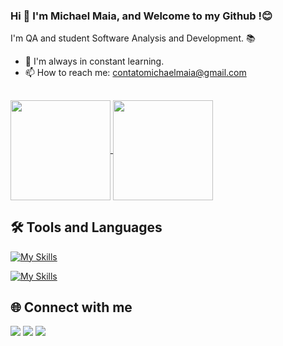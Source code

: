 ### Hi 👋 I'm Michael Maia, and Welcome to my Github !😊

I'm QA and student Software Analysis and Development. 📚

- 🌱 I'm always in constant learning.
- 📫 How to reach me: contatomichaelmaia@gmail.com

##
    
<div> 
    <a href="https://github.com/qamichaelmaia">
      <img height=160 align="center" src="https://github-readme-stats.vercel.app/api?username=qamichaelmaia&show_icons=true&theme=dark" />
    </a>
    <a href="https://github.com/qamichaelmaia/convoychat">
      <img height=160 align="center" src="https://github-readme-stats.vercel.app/api/top-langs?username=qamichaelmaia&layout=compact&langs_count=8&card_width=320&theme=dark" />
    </a>
</div>



## 🛠️  Tools and Languages

[![My Skills](https://skillicons.dev/icons?i=cypress,selenium,androidstudio,postman,graphql,jenkins,mysql,docker,nodejs,github,githubactions,git&theme=light )](https://skillicons.dev)

[![My Skills](https://skillicons.dev/icons?i=js,cs,java,py,dotnet&theme=light )](https://skillicons.dev)  

</div>


## 🌐 Connect with me
<div>
  <a href="mailto:contatomichaelmaia@gmail.com" target="_blank" rel="noopener noreferrer"><img src="https://img.shields.io/badge/Gmail-F03C2E?style=for-the-badge&logo=gmail&logoColor=white"></a>
  <a href="https://www.linkedin.com/in/qamichael/" target="_blank" rel="noopener noreferrer"><img src="https://img.shields.io/badge/LinkedIn-2396ED?style=for-the-badge&logo=linkedin&logoColor=white"></a>
  <a href="https://wa.me/5571999348625" target="_blank" rel="noopener noreferrer"><img src="https://img.shields.io/badge/WhatsApp-25D366?style=for-the-badge&logo=whatsapp&logoColor=white"></a>
</div>



